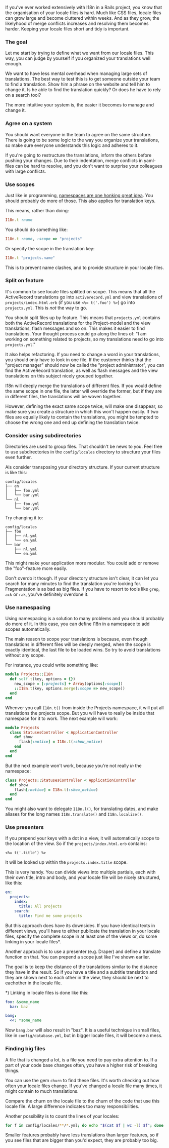 If you've ever worked extensively with I18n in a Rails project, you know that the organisation of your locale files is hard. Much like CSS files, locale files can grow large and become cluttered within weeks. And as they grow, the likelyhood of merge conflicts increases and resolving them becomes harder. Keeping your locale files short and tidy is important.

### The goal

Let me start by trying to define what we want from our locale files. This way, you can judge by yourself if you organized your translations well enough.

We want to have less mental overhead when managing large sets of translations. The best way to test this is to get someone outside your team to find a translation. Show him a phrase on the website and tell him to change it. Is he able to find the translation quickly? Or does he have to rely on a search tool?

The more intuitive your system is, the easier it becomes to manage and change it.

### Agree on a system

You should want everyone in the team to agree on the same structure. There is going to be some logic to the way you organize your translations, so make sure everyone understands this logic and adheres to it.

If you're going to restructure the translations, inform the others before pushing your changes. Due to their indentation, merge conflicts in yaml-files can be hard to resolve, and you don't want to surprise your colleagues with large conflicts.

### Use scopes

Just like in programming, [namespaces are one honking great idea](http://www.python.org/dev/peps/pep-0020/). You should probably do more of those. This also applies for translation keys.

This means, rather than doing:

``` ruby
I18n.t :name
```

You should do something like:

``` ruby
I18n.t :name, :scope => "projects"
```

Or specify the scope in the translation key:

``` ruby
I18n.t "projects.name"
```

This is to prevent name clashes, and to provide structure in your locale files.

### Split on feature

It's common to see locale files splitted on scope. This means that all the ActiveRecord translations go into `activerecord.yml` and view translations of `projects/index.html.erb` (if you use `<%= t('.foo') %>`) go into `projects.yml`. This is *not* the way to go.

You should split files up by feature. This means that `projects.yml` contains both the ActiveRecord translations for the Project-model and the view translations, flash messages and so on. This makes it easier to find translations. Your thought process could go along the lines of: "I am working on something related to projects, so my translations need to go into `projects.yml`."

It also helps refactoring. If you need to change a word in your translations, you should only have to look in one file. If the customer thinks that the "project manager" should now be called the "project administrator", you can find the ActiveRecord translation, as well as flash messages and the view translations on this subject nicely grouped together.

I18n will deeply merge the translations of different files. If you would define the same scope in one file, the latter will override the former, but if they are in different files, the translations will be woven together.

However, defining the exact same scope twice, will make one disappear, so make sure you create a structure in which this won't happen easily. If two files are equally likely to contain the translations, you might be tempted to choose the wrong one and end up defining the translation twice.


### Consider using subdirectories

Directories are used to group files. That shouldn't be news to you. Feel free to use subdirectories in the `config/locales` directory to structure your files even further.

Als consider transposing your directory structure. If your current structure is like this:

    config/locales
    ├── en
    │   ├── foo.yml
    │   └── bar.yml
    └── nl
        ├── foo.yml
        └── bar.yml

Try changing it to:

    config/locales
    ├── foo
    │   ├── nl.yml
    │   └── en.yml
    └── bar
        ├── nl.yml
        └── en.yml



This might make your application more modular. You could add or remove the "foo"-feature more easily.

Don't overdo it though. If your directory structure isn't clear, it can let you search for many minutes to find the translation you're looking for. Fragmentation is as bad as big files. If you have to resort to tools like `grep`, `ack` or `rak`, you've definitely overdone it.

### Use namespacing

Using namespacing is a solution to many problems and you should probably do more of it. In this case, you can define I18n in a namespace to add scopes automatically.

The main reason to scope your translations is because, even though translations in different files will be deeply merged, when the scope is exactly identical, the last file to be loaded wins. So try to avoid translations without any scope.

For instance, you could write something like:

``` ruby
module Projects::I18n
  def self.t(key, options = {})
    new_scope = [:projects] + Array(options[:scope])
    ::I18n.t(key, options.merge(:scope => new_scope))
  end
end
```

Whenver you call `I18n.t()` from inside the Projects namespace, it will put all translations the projects scope. But you will have to really be inside that namespace for it to work. The next example will work:

``` ruby
module Projects
  class StatusesController < ApplicationController
    def show
      flash[:notice] = I18n.t(:show_notice)
    end
  end
end
```

But the next example won't work, because you're not really *in* the namespace:

``` ruby
class Projects::StatusesController < ApplicationController
  def show
    flash[:notice] = I18n.t(:show_notice)
  end
end
```

You might also want to delegate `I18n.l()`, for translating dates, and make aliases for the long names `I18n.translate()` and `I18n.localize()`.


### Use presenters

If you prepend your keys with a dot in a view, it will automatically scope to the location of the view. So if the `projects/index.html.erb` contains:

``` erb
<%= t('.title') %>
```

It will be looked up within the `projects.index.title` scope.

This is very handy. You can divide views into multiple partials, each with their own title, intro and body, and your locale file will be nicely structured, like this:

``` yaml
en:
  projects:
    index:
      title: All projects
    search:
      title: Find me some projects
```

But this approach does have its downsides. If you have identical texts in different views, you'll have to either publicate the translation in your locale files, specify the complete scope in at least one of the views or, do some linking in your locale files*.

Another approach is to use a presenter (e.g. Draper) and define a translate function on that. You can prepend a scope just like I've shown earlier.

The goal is to keep the distance of the translations similar to the distance they have in the result. So if you have a title and a subtitle translation and they are shown next to each other in the view, they should be next to eachother in the locale file.


*) Linking in locale files is done like this:

``` yaml
foo: &some_name
  bar: baz

bang:
  <<: *some_name
```

Now `bang.bar` will also result in "baz". It is a useful technique in small files, like in `config/database.yml`, but in bigger locale files, it will become a mess.


### Finding big files

A file that is changed a lot, is a file you need to pay extra attention to. If a part of your code base changes often, you have a higher risk of breaking things.

You can use the gem `churn` to find these files. It's worth checking out how often your locale files change. If you've changed a locale file many times, it might contain to much translations.

Compare the churn on the locale file to the churn of the code that use this locale file. A large difference indicates too many responsibilities.

Another possibility is to count the lines of your locales:

``` bash
for f in config/locales/**/*.yml; do echo "$(cat $f | wc -l) $f"; done
```

Smaller features probably have less translations than larger features, so if you see files that are bigger than you'd expect, they are probably too big.
